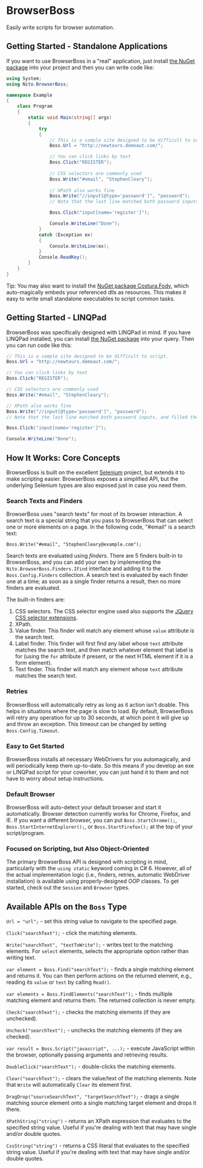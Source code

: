 # BrowserBoss
Easily write scripts for browser automation.

## Getting Started - Standalone Applications

If you want to use BrowserBoss in a "real" application, just install [the NuGet package](https://www.nuget.org/packages/Nito.BrowserBoss/) into your project and then you can write code like:

````cs
using System;
using Nito.BrowserBoss;

namespace Example
{
    class Program
    {
        static void Main(string[] args)
        {
            try
            {
                // This is a sample site designed to be difficult to script.
                Boss.Url = "http://newtours.demoaut.com/";

                // You can click links by text
                Boss.Click("REGISTER");
                
                // CSS selectors are commonly used
                Boss.Write("#email", "StephenCleary");
                
                // XPath also works fine
                Boss.Write("//input[@type='password']", "password");
                // Note that the last line matched both password inputs, and filled them both in.

                Boss.Click("input[name='register']");

                Console.WriteLine("Done");
            }
            catch (Exception ex)
            {
                Console.WriteLine(ex);
            }
            Console.ReadKey();
        }
    }
}
````

Tip: You may also want to install the [NuGet package Costura.Fody](https://www.nuget.org/packages/Costura.Fody/), which auto-magically embeds your referenced dlls as resources. This makes it easy to write small standalone executables to script common tasks.

## Getting Started - LINQPad

BrowserBoss was specifically designed with LINQPad in mind. If you have LINQPad installed, you can install [the NuGet package](https://www.nuget.org/packages/Nito.BrowserBoss/) into your query. Then you can run code like this:

````cs
// This is a sample site designed to be difficult to script.
Boss.Url = "http://newtours.demoaut.com/";

// You can click links by text
Boss.Click("REGISTER");

// CSS selectors are commonly used
Boss.Write("#email", "StephenCleary");

// XPath also works fine
Boss.Write("//input[@type='password']", "password");
// Note that the last line matched both password inputs, and filled them both in.

Boss.Click("input[name='register']");

Console.WriteLine("Done");
````

## How It Works: Core Concepts

BrowserBoss is built on the excellent [Selenium](http://www.seleniumhq.org/) project, but extends it to make scripting easier. BrowserBoss exposes a simplified API, but the underlying Selenium types are also exposed just in case you need them.

### Search Texts and Finders

BrowserBoss uses "search texts" for most of its browser interaction. A search text is a special string that you pass to BrowserBoss that can select one or more elements on a page. In the following code, "#email" is a search text:

    Boss.Write("#email", "StephenCleary@example.com");

Search texts are evaluated using *finders*. There are 5 finders built-in to BrowserBoss, and you can add your own by implementing the `Nito.BrowserBoss.Finders.IFind` interface and adding it to the `Boss.Config.Finders` collection. A search text is evaluated by each finder one at a time; as soon as a single finder returns a result, then no more finders are evaluated.

The built-in finders are:

1. CSS selectors. The CSS selector engine used also supports the [JQuery CSS selector extensions](https://api.jquery.com/category/selectors/jquery-selector-extensions/).
2. XPath.
3. Value finder. This finder will match any element whose `value` attribute is the search text.
4. Label finder. This finder will first find any label whose `text` attribute matches the search text, and then match whatever element that label is for (using the `for` attribute if present, or the next HTML element if it is a form element).
5. Text finder. This finder will match any element whose `text` attribute matches the search text.

### Retries

BrowserBoss will automatically retry as long as it action isn't doable. This helps in situations where the page is slow to load. By default, BrowserBoss will retry any operation for up to 30 seconds, at which point it will give up and throw an exception. This timeout can be changed by setting `Boss.Config.Timeout`.

### Easy to Get Started

BrowserBoss installs all necessary WebDrivers for you automagically, and will periodically keep them up-to-date. So this means if you develop an exe or LINQPad script for your coworker, you can just hand it to them and not have to worry about setup instructions.

### Default Browser

BrowserBoss will auto-detect your default browser and start it automatically. Browser detection currently works for Chrome, Firefox, and IE. If you want a different browser, you can put `Boss.StartChrome();`, `Boss.StartInternetExplorer();`, or `Boss.StartFirefox();` at the top of your script/program.

### Focused on Scripting, but Also Object-Oriented

The primary BrowserBoss API is designed with scripting in mind, particularly with the `using static` keyword coming in C# 6. However, all of the actual implementation logic (i.e., finders, retries, automatic WebDriver installation) is available using properly-designed OOP classes. To get started, check out the `Session` and `Browser` types.

## Available APIs on the `Boss` Type

`Url = "url";` - set this string value to navigate to the specified page.

`Click("searchText");` - click the matching elements.

`Write("searchText", "textToWrite");` - writes text to the matching elements. For `select` elements, selects the appropriate option rather than writing text.

`var element = Boss.Find("searchText");` - finds a single matching element and returns it. You can then perform actions on the returned element, e.g., reading its `value` or `text` by calling `Read()`.

`var elements = Boss.FindElements("searchText");` - finds multiple matching element and returns them. The returned collection is never empty.

`Check("searchText");` - checks the matching elements (if they are unchecked).

`Uncheck("searchText");` - unchecks the matching elements (if they are checked).

`var result = Boss.Script("javascript", ...);` - execute JavaScript within the browser, optionally passing arguments and retrieving results.

`DoubleClick("searchText");` - double-clicks the matching elements.

`Clear("searchText");` - clears the value/text of the matching elements. Note that `Write` will automatically `Clear` its element first.

`DragDrop("sourceSearchText", "targetSearchText");` - drags a single matching source element onto a single matching target element and drops it there.

`XPathString("string")` - returns an XPath expression that evaluates to the specified string value. Useful if you're dealing with text that may have single and/or double quotes.

`CssString("string")` - returns a CSS literal that evaluates to the specified string value. Useful if you're dealing with text that may have single and/or double quotes.
